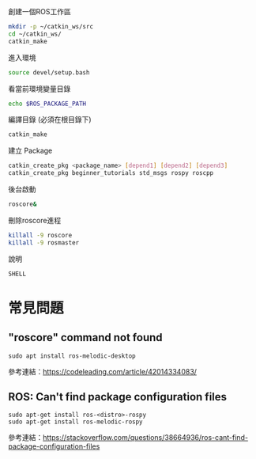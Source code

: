 創建一個ROS工作區
```sh
mkdir -p ~/catkin_ws/src
cd ~/catkin_ws/
catkin_make
```
進入環境
```sh
source devel/setup.bash
```
看當前環境變量目錄
```sh
echo $ROS_PACKAGE_PATH
```
編譯目錄 (必須在根目錄下)
```sh
catkin_make
```
建立 Package
```sh
catkin_create_pkg <package_name> [depend1] [depend2] [depend3]
catkin_create_pkg beginner_tutorials std_msgs rospy roscpp
```
後台啟動
```sh
roscore&
```
刪除roscore進程
```sh
killall -9 roscore
killall -9 rosmaster
```
說明
```sh
SHELL
```
# 常見問題

## "roscore" command not found

    sudo apt install ros-melodic-desktop

參考連結：https://codeleading.com/article/42014334083/

## ROS: Can't find package configuration files

    sudo apt-get install ros-<distro>-rospy
    sudo apt-get install ros-melodic-rospy

參考連結：https://stackoverflow.com/questions/38664936/ros-cant-find-package-configuration-files